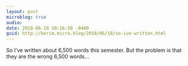 ```yaml
---
layout: post
microblog: true
audio: 
date: 2018-06-18 10:16:50 -0400
guid: http://kerim.micro.blog/2018/06/18/so-ive-written.html
---
```

So I’ve written about 6,500 words this semester. But the problem is that they are the wrong 6,500 words…
